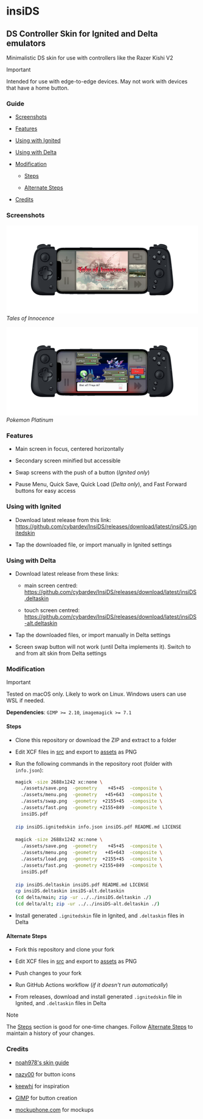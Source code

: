 # insiDS

## DS Controller Skin for Ignited and Delta emulators

Minimalistic DS skin for use with controllers like the Razer Kishi V2

> [!IMPORTANT]
> Intended for use with edge-to-edge devices. May not work with devices that have a home button.

### Guide

- [Screenshots](<#screenshots>)

- [Features](<#features>)

- [Using with Ignited](<#using-with-ignited>)

- [Using with Delta](<#using-with-delta>)

- [Modification](<#modification>)

  - [Steps](<#steps>)

  - [Alternate Steps](<#alternate-steps>)

- [Credits](<#credits>)

### Screenshots

![Screenshot of the insiDS skin playing Tales of Innocence using a Razer Kishi V2 controller](<./screenshots/insiDS-toi.png> "insiDS skin showing Tales of Innocence")
*Tales of Innocence*

![Screenshot of the insiDS skin playing Pokemon Platinum using a Razer Kishi V2 controller](<./screenshots/insiDS-plat.png> "insiDS skin showing Pokemon Platinum")
*Pokemon Platinum*

### Features

- Main screen in focus, centered horizontally

- Secondary screen minified but accessible

- Swap screens with the push of a button (*Ignited only*)

- Pause Menu, Quick Save, Quick Load (*Delta only*), and Fast Forward buttons for easy access

### Using with Ignited

- Download latest release from this link: <https://github.com/cybardev/InsiDS/releases/download/latest/insiDS.ignitedskin>

- Tap the downloaded file, or import manually in Ignited settings

### Using with Delta

- Download latest release from these links:

  - main screen centred: <https://github.com/cybardev/InsiDS/releases/download/latest/insiDS.deltaskin>

  - touch screen centred: <https://github.com/cybardev/InsiDS/releases/download/latest/insiDS-alt.deltaskin>

- Tap the downloaded files, or import manually in Delta settings

- Screen swap button will not work (until Delta implements it). Switch to and from alt skin from Delta settings

### Modification

> [!IMPORTANT]
> Tested on macOS only. Likely to work on Linux. Windows users can use WSL if needed.

**Dependencies**: `GIMP >= 2.10`, `imagemagick >= 7.1`

#### Steps

- Clone this repository or download the ZIP and extract to a folder

- Edit XCF files in [src](<./src>) and export to [assets](<./assets>) as PNG

- Run the following commands in the repository root (folder with `info.json`):

  ```sh
  magick -size 2688x1242 xc:none \
    ./assets/save.png  -geometry    +45+45  -composite \
    ./assets/menu.png  -geometry   +45+643  -composite \
    ./assets/swap.png  -geometry  +2155+45  -composite \
    ./assets/fast.png  -geometry +2155+849  -composite \
    insiDS.pdf

  zip insiDS.ignitedskin info.json insiDS.pdf README.md LICENSE

  magick -size 2688x1242 xc:none \
    ./assets/save.png  -geometry    +45+45  -composite \
    ./assets/menu.png  -geometry   +45+643  -composite \
    ./assets/load.png  -geometry  +2155+45  -composite \
    ./assets/fast.png  -geometry +2155+849  -composite \
    insiDS.pdf

  zip insiDS.deltaskin insiDS.pdf README.md LICENSE
  cp insiDS.deltaskin insiDS-alt.deltaskin
  (cd delta/main; zip -ur ../../insiDS.deltaskin ./)
  (cd delta/alt; zip -ur ../../insiDS-alt.deltaskin ./)
  ```

- Install generated `.ignitedskin` file in Ignited, and `.deltaskin` files in Delta

#### Alternate Steps

- Fork this repository and clone your fork

- Edit XCF files in [src](<./src>) and export to [assets](<./assets>) as PNG

- Push changes to your fork

- Run GitHub Actions workflow (*if it doesn't run automatically*)

- From releases, download and install generated `.ignitedskin` file in Ignited, and `.deltaskin` files in Delta

> [!NOTE]
> The [Steps](<#steps>) section is good for one-time changes. Follow [Alternate Steps](<#alternate-steps>) to maintain a history of your changes.

### Credits

- [noah978's skin guide](<https://noah978.gitbook.io/delta-docs/skins>)

- [nazy00](<https://github.com/nazy00>) for button icons

- [keewhi](<https://github.com/keewhi>) for inspiration

- [GIMP](<https://www.gimp.org>) for button creation

- [mockuphone.com](<https://mockuphone.com/device/apple-iphone13mini-midnight>) for mockups
